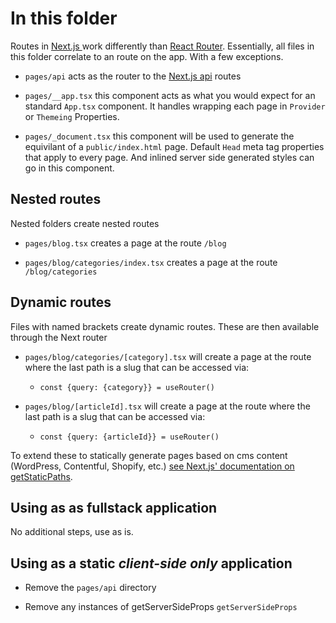 # In this folder

Routes in [Next.js ](https://nextjs.org/) work differently than [React Router](https://reactrouter.com/). Essentially, all files in this folder correlate to an route on the app. With a few exceptions.

- `pages/api` acts as the router to the [Next.js api](https://nextjs.org/docs/api-routes/introduction) routes

- `pages/__app.tsx` this component acts as what you would expect for an standard `App.tsx` component. It handles wrapping each page in `Provider` or `Themeing` Properties.

- `pages/_document.tsx` this component will be used to generate the equivilant of a `public/index.html` page. Default `Head` meta tag properties that apply to every page. And inlined server side generated styles can go in this component.

## Nested routes

Nested folders create nested routes

- `pages/blog.tsx` creates a page at the route `/blog`

- `pages/blog/categories/index.tsx` creates a page at the route `/blog/categories`

## Dynamic routes

Files with named brackets create dynamic routes. These are then available through the Next router

- `pages/blog/categories/[category].tsx` will create a page at the route where the last path is a slug that can be accessed via:

  - `const {query: {category}} = useRouter()`

- `pages/blog/[articleId].tsx` will create a page at the route where the last path is a slug that can be accessed via:
  - `const {query: {articleId}} = useRouter()`

To extend these to statically generate pages based on cms content (WordPress, Contentful, Shopify, etc.) [see Next.js' documentation on getStaticPaths](https://nextjs.org/learn/basics/dynamic-routes/page-path-external-data).

## Using as as fullstack application

No additional steps, use as is.

## Using as a static _client-side only_ application

- Remove the `pages/api` directory

- Remove any instances of getServerSideProps `getServerSideProps`
